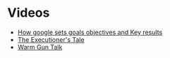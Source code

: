 # Videos
- [How google sets goals objectives and Key results](https://www.gv.com/lib/how-google-sets-goals-objectives-and-key-results-okrs)
- [The Executioner's Tale](https://vimeo.com/86392023)
- [Warm Gun Talk](http://eleganthack.com/my-warm-gun-talk-on-okrs/)
